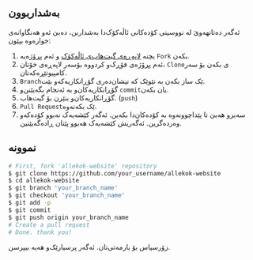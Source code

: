 ## بەشداربوون
ئەگەر دەتانهەوێ لە نووسینی کۆدەکانی ئاڵەکۆک‌دا بەشداربن، دەبێ ئەو هەنگاوانەی خوارەوە بپێون:
1. بچنە [لاپەڕەی گیت‌هاب‌ی ئاڵەکۆک](https://github.com/allekok/allekok-website) و ئەم پڕۆژەیە `Fork` بکەن.
2. ئەم پڕۆژەی فۆڕک‌و کردووە بۆسەر لاپەڕەی خۆتان، ‍`Clone`ی بکەن بۆ سەر کامپیوتێڕەکەتان.
3. `Branch`ێک ساز بکەن بە نێوێک کە نیشان‌دەری گۆڕانکاریەکەو بێت.
4. گۆڕانکاریەکان‌و بە ئەنجام بگەیێنن‌و ‍`commit`یان بکەن.
5. گۆڕانکاریەکان‌و بنێرن بۆ گیت‌هاب. (`push`)
6. `Pull Request`ێک بکەنەوە.
7. سەبرو هەبێ تا پێداچوونەوە بە کۆدەکان‌دا بکەین. ئەگەر کێشەیەک نەبوو کۆدەکەو وەردەگرین. 
ئەگەریش کێشەیەک هەبوو پێتان ڕادەگەیێنین.
## نموونە
```bash
# First, fork 'allekok-website' repository
$ git clone https://github.com/your_username/allekok-website
$ cd allekok-website
$ git branch 'your_branch_name'
$ git checkout 'your_branch_name'
$ git add -p
$ git commit
$ git push origin your_branch_name
# Create a pull request
# Done. thank you!
```

زۆرسپاس بۆ یارمەتی‌تان. ئەگەر پرسیارێک‌و هەیە بیپرسن.
